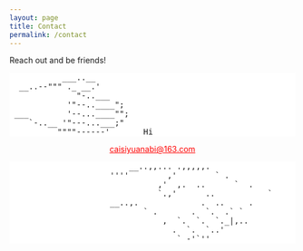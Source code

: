 ```yaml
---
layout: page
title: Contact
permalink: /contact
---
```


<style>
  pre {
    background-color: white; /* 将背景色设置为白色 */
  }
</style>


Reach out and be friends!
<pre>
           ___..__
  __..--""" ._ __.'
              "-..___
            '"--..____";
 ___        '--...____"";
    `-..__ '"---...___;"
          """"------'       Hi
</pre>
<div style="text-align: center;">
  <a href="mailto:caisiyuanabi@163.com" style="color: red;">caisiyuanabi@163.com</a><br>
</div>
<pre>
                         __..,,... .,,,,,.
                     ''''        ,'        ` .
                               ,'  ,.  ..      `  .
                               `.,'      ..           `
                     __..,.             .  ..     .          Connected.
                            ` .       .  `.  .` `
                                ,  `.  `.  `._|,..
                                  .  `.  `..'
                                   ` -'`''
</pre>
